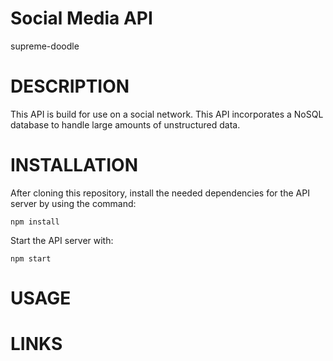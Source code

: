 # Social Media API
 supreme-doodle

# DESCRIPTION
This API is build for use on a social network. This API incorporates a NoSQL database to handle large amounts of unstructured data.

# INSTALLATION
After cloning this repository, install the needed dependencies for the API server by using the command:

```
npm install

```

Start the API server with:

```
npm start
```


# USAGE


# LINKS


<!-- Updates -->

<!-- Updated User controller, model params, date getters -->